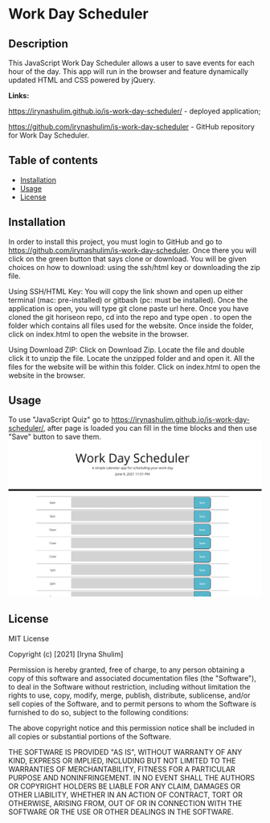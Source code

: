 # Work Day Scheduler 
## Description
This JavaScript Work Day Scheduler allows a user to save events for each hour of the day. This app will run in the browser and feature dynamically updated HTML and CSS powered by jQuery.

**Links:**

https://irynashulim.github.io/is-work-day-scheduler/ - deployed application;

https://github.com/irynashulim/is-work-day-scheduler - GitHub repository for  Work Day Scheduler.

## Table of contents
* [Installation](#installation)
* [Usage](#usage)
* [License](#license)

## Installation
In order to install this project, you must login to GitHub and go to https://github.com/irynashulim/is-work-day-scheduler.  Once there you will click on the green button that says clone or download. You will be given choices on how to download: using the ssh/html key or downloading the zip file.

Using SSH/HTML Key: You will copy the link shown and open up either terminal (mac: pre-installed) or gitbash (pc: must be installed). Once the application is open, you will type git clone paste url here. Once you have cloned the git horiseon repo, cd into the repo and type open . to open the folder which contains all files used for the website. Once inside the folder, click on index.html to open the website in the browser.

Using Download ZIP: Click on Download Zip. Locate the file and double click it to unzip the file. Locate the unzipped folder and and open it. All the files for the website will be within this folder. Click on index.html to open the website in the browser.
## Usage
To use "JavaScript Quiz" go to https://irynashulim.github.io/is-work-day-scheduler/, after page is loaded you can fill in the time blocks and then use "Save" button to save them.
![screenshot of Work Day Scheduler web-page](/assets/images/screenshot.JPG)
## License
MIT License

Copyright (c) [2021] [Iryna Shulim]

Permission is hereby granted, free of charge, to any person obtaining a copy
of this software and associated documentation files (the "Software"), to deal
in the Software without restriction, including without limitation the rights
to use, copy, modify, merge, publish, distribute, sublicense, and/or sell
copies of the Software, and to permit persons to whom the Software is
furnished to do so, subject to the following conditions:

The above copyright notice and this permission notice shall be included in all
copies or substantial portions of the Software.

THE SOFTWARE IS PROVIDED "AS IS", WITHOUT WARRANTY OF ANY KIND, EXPRESS OR
IMPLIED, INCLUDING BUT NOT LIMITED TO THE WARRANTIES OF MERCHANTABILITY,
FITNESS FOR A PARTICULAR PURPOSE AND NONINFRINGEMENT. IN NO EVENT SHALL THE
AUTHORS OR COPYRIGHT HOLDERS BE LIABLE FOR ANY CLAIM, DAMAGES OR OTHER
LIABILITY, WHETHER IN AN ACTION OF CONTRACT, TORT OR OTHERWISE, ARISING FROM,
OUT OF OR IN CONNECTION WITH THE SOFTWARE OR THE USE OR OTHER DEALINGS IN THE
SOFTWARE.
